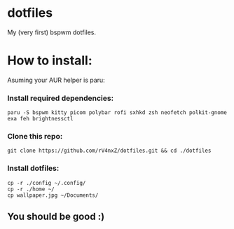 # dotfiles
My (very first) bspwm dotfiles.

# How to install:
Asuming your AUR helper is paru:
### Install required dependencies:
```
paru -S bspwm kitty picom polybar rofi sxhkd zsh neofetch polkit-gnome exa feh brightnessctl
```

### Clone this repo:
```
git clone https://github.com/rV4nxZ/dotfiles.git && cd ./dotfiles
```

### Install dotfiles:
```
cp -r ./config ~/.config/
cp -r ./home ~/
cp wallpaper.jpg ~/Documents/
```

## You should be good :)
